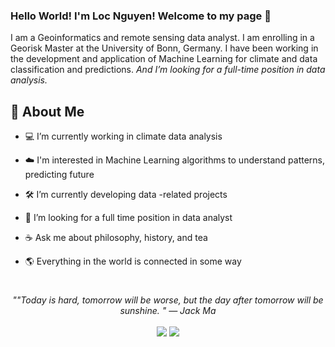 ### Hello World! I'm Loc Nguyen! Welcome to my page 👋

 <p>I am a Geoinformatics and remote sensing data analyst. I am enrolling in a Georisk Master at the University of Bonn, Germany. I have been working in the development and application of Machine Learning for climate and data classification and predictions. <em>And I’m looking for a full-time position in data analysis.</em></p>

## 📘 About Me

- 💻 I’m currently working in climate data analysis
- ☁️ I'm interested in Machine Learning algorithms to understand patterns, predicting future
- 🛠️ I’m currently developing data -related projects
- 📝 I’m looking for a full time position in data analyst
- ☕ Ask me about philosophy, history, and tea
- 🌎 Everything in the world is connected in some way

  #
<p align="center">
   <i>""Today is hard, tomorrow will be worse, but the day after tomorrow will be sunshine. " — Jack Ma
</i>
   
<br>
<br>
<a target="_blank" href="https://www.linkedin.com/in/loc-nguyen-2b9967180/"><img src="https://img.shields.io/badge/-LinkedIn-0077B5?style=for-the-badge&logo=Linkedin&logoColor=white"></img></a>
<a target="_blank" href="mailto:nguyenloctkp@gmail.com"><img src="https://img.shields.io/badge/-Email-D14836?style=for-the-badge&logo=Gmail&logoColor=white"></img></a>
<br>
</p>   
